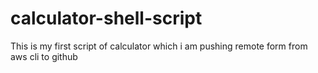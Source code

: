 # calculator-shell-script
This is my first script of calculator which i am pushing remote form from aws cli to github
